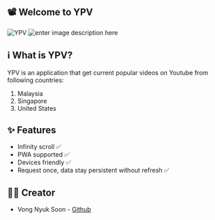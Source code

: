 ##  📽️ Welcome to YPV 
![YPV](https://ypv.netlify.app/Preview.png)
![enter image description here](https://uploads-ssl.webflow.com/600beee8126819177e71bf6e/600bf42c4901e69eca831dc9_ypv-hero.png)

## ℹ️ What is YPV?
YPV is an application that get current popular videos on Youtube from following  countries:

 1. Malaysia
 2. Singapore
 3. United States

##  ✨ Features

 - Infinity scroll ✅
 - PWA supported ✅
 - Devices friendly  ✅
 - Request once, data stay persistent without refresh ✅

## 👨‍💻 Creator
- Vong Nyuk Soon - [Github](https://github.com/Vong3432)